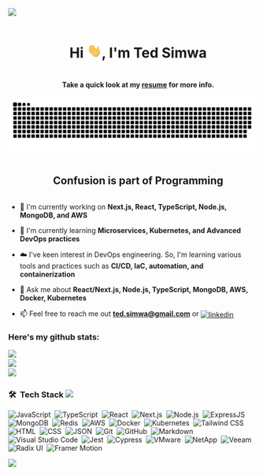 <!--horizontal divider(gradiant)-->
<img src="https://user-images.githubusercontent.com/73097560/115834477-dbab4500-a447-11eb-908a-139a6edaec5c.gif">

<!--h1 without bottom border-->
<div id="user-content-toc">
  <ul align="center">
    <summary>
      <h1 style="display: inline-block">
        Hi <img src="https://raw.githubusercontent.com/KevinPatel04/KevinPatel04/master/Hi.gif" width="30px">, I'm Ted Simwa
      </h1><br />
      <h4>Take a quick look at my <a href="https://drive.google.com/file/d/1WH4bbcUrIPtL2BP0MDV0H5InuMtxD6oV/view?usp=sharing" target="_blank">resume</a> for more info.</h4>
    </summary>
  </ul>
</div>



<!--- snake -->
<div align="center">
  <img  src="https://raw.githubusercontent.com/1999AZZAR/1999AZZAR/readme/resources/grid-snake.svg"
       alt="snake" /></a>
</div>


<!--h2 without bottom border-->
<div id="user-content-toc">
  <ul align="center">
    <summary><h2 style="display: inline-block">Confusion is part of Programming</h2></summary>
  </ul>
</div>


<!--Intro start-->
- 🔭 I'm currently working on **Next.js, React, TypeScript, Node.js, MongoDB, and AWS**

- 🌱 I'm currently learning **Microservices, Kubernetes, and Advanced DevOps practices**

- ☁️ I've keen interest in DevOps engineering. So, I'm learning various tools and practices such as **CI/CD, IaC, automation, and containerization**

- 💬 Ask me about **React/Next.js, Node.js, TypeScript, MongoDB, AWS, Docker, Kubernetes**

- 📫 Feel free to reach me out **ted.simwa@gmail.com** or <a href="https://www.linkedin.com/in/ted-simwa/" target="_blank">
    <img align="center" src="https://user-images.githubusercontent.com/88904952/234979284-68c11d7f-1acc-4f0c-ac78-044e1037d7b0.png" alt="linkedin" height="50" width="50" />
  </a>
<!--Intro end-->

<!--
**kodiworm/kodiworm** is a ✨ _special_ ✨ repository because its `README.md` (this file) appears on your GitHub profile.

Here are some ideas to get you started:

- 🔭 I'm currently working on ...
- 🌱 I'm currently learning ...
- 👯 I'm looking to collaborate on ...
- 🤔 I'm looking for help with ...
- 💬 Ask me about ...
- 📫 How to reach me: ...
- 😄 Pronouns: ...
- ⚡ Fun fact: ...
-->


<!--- github stats (start) -->
### Here's my github stats:
![](https://github-readme-stats.vercel.app/api?username=t-simwa&theme=dark&hide_border=false&include_all_commits=true&count_private=true)<br/>
![](https://nirzak-streak-stats.vercel.app/?user=t-simwa&theme=dark&hide_border=false)<br/>
![](https://github-readme-stats.vercel.app/api/top-langs/?username=t-simwa&theme=dark&hide_border=false&include_all_commits=true&count_private=true&layout=compact)




<!--- Tech Stack (start) -->
### 🛠 &nbsp;Tech Stack <img src = "https://media2.giphy.com/media/QssGEmpkyEOhBCb7e1/giphy.gif?cid=ecf05e47a0n3gi1bfqntqmob8g9aid1oyj2wr3ds3mg700bl&rid=giphy.gif" width = 32px>

![JavaScript](https://img.shields.io/badge/-JavaScript-05122A?style=flat&logo=javascript)&nbsp;
![TypeScript](https://img.shields.io/badge/-Typescript-05122A?style=flat&logo=typescript&logoColor=007ACC)&nbsp;
![React](https://img.shields.io/badge/-React-05122A?style=flat&logo=react&logoColor=3498DB)&nbsp;
![Next.js](https://img.shields.io/badge/-Next.js-05122A?style=flat&logo=next.js&logoColor=000000)&nbsp;
![Node.js](https://img.shields.io/badge/-Node.js-05122A?style=flat&logo=node.js&logoColor=339933)&nbsp;
![ExpressJS](https://img.shields.io/badge/-ExpressJS-05122A?style=flat&logo=express&logoColor=777BB4)&nbsp;
![MongoDB](https://img.shields.io/badge/-MongoDB-05122A?style=flat&logo=mongodb&logoColor=47A248)&nbsp;
![Redis](https://img.shields.io/badge/-Redis-05122A?style=flat&logo=redis&logoColor=DC382D)&nbsp;
![AWS](https://img.shields.io/badge/-AWS-05122A?style=flat&logo=amazon-aws&logoColor=FF9900)&nbsp;
![Docker](https://img.shields.io/badge/-Docker-05122A?style=flat&logo=docker&logoColor=2496ED)&nbsp;
![Kubernetes](https://img.shields.io/badge/-Kubernetes-05122A?style=flat&logo=kubernetes&logoColor=326CE5)&nbsp;
![Tailwind CSS](https://img.shields.io/badge/-Tailwind%20CSS-05122A?style=flat&logo=tailwind-css&logoColor=06B6D4)&nbsp;
![HTML](https://img.shields.io/badge/-HTML-05122A?style=flat&logo=HTML5)&nbsp;
![CSS](https://img.shields.io/badge/-CSS-05122A?style=flat&logo=CSS3&logoColor=1572B6)&nbsp;
![JSON](https://img.shields.io/badge/-JSON-05122A?style=flat&logo=json&logoColor=000000)&nbsp;
![Git](https://img.shields.io/badge/-Git-05122A?style=flat&logo=git)&nbsp;
![GitHub](https://img.shields.io/badge/-GitHub-05122A?style=flat&logo=github)&nbsp; 
![Markdown](https://img.shields.io/badge/-Markdown-05122A?style=flat&logo=markdown)&nbsp;
![Visual Studio Code](https://img.shields.io/badge/-Visual%20Studio%20Code-05122A?style=flat&logo=visual-studio-code&logoColor=007ACC)&nbsp;
![Jest](https://img.shields.io/badge/-Jest-05122A?style=flat&logo=jest&logoColor=C21325)&nbsp;
![Cypress](https://img.shields.io/badge/-Cypress-05122A?style=flat&logo=cypress&logoColor=17202C)&nbsp;
![VMware](https://img.shields.io/badge/-VMware-05122A?style=flat&logo=vmware&logoColor=607078)&nbsp;
![NetApp](https://img.shields.io/badge/-NetApp-05122A?style=flat&logo=netapp&logoColor=0067C5)&nbsp;
![Veeam](https://img.shields.io/badge/-Veeam-05122A?style=flat&logo=veeam&logoColor=00B336)&nbsp;
![Radix UI](https://img.shields.io/badge/-Radix%20UI-05122A?style=flat&logo=radix-ui&logoColor=161618)&nbsp;
![Framer Motion](https://img.shields.io/badge/-Framer%20Motion-05122A?style=flat&logo=framer&logoColor=0055FF)&nbsp;

<!--- Tech Stack (end) -->


<!--horizontal divider(gradiant)-->
<img src="https://user-images.githubusercontent.com/73097560/115834477-dbab4500-a447-11eb-908a-139a6edaec5c.gif">
